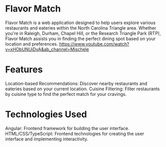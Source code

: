 # Flavor Match
Flavor Match is a web application designed to help users explore various restaurants and eateries within the North Carolina Triangle area. Whether you're in Raleigh, Durham, Chapel Hill, or the Research Triangle Park (RTP), Flavor Match assists you in finding the perfect dining spot based on your location and preferences. https://www.youtube.com/watch?v=xHObUNUiDvA&ab_channel=Mischele

# Features
Location-based Recommendations: Discover nearby restaurants and eateries based on your current location.
Cuisine Filtering: Filter restaurants by cuisine type to find the perfect match for your cravings.

# Technologies Used
Angular: Frontend framework for building the user interface.
HTML/CSS/TypeScript: Frontend technologies for creating the user interface and implementing interactivity.
